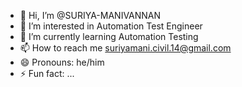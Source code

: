 - 👋 Hi, I’m @SURIYA-MANIVANNAN
- 👀 I’m interested in Automation Test Engineer
- 🌱 I’m currently learning Automation Testing
- 📫 How to reach me suriyamani.civil.14@gmail.com
- 😄 Pronouns: he/him
- ⚡ Fun fact: ...

<!---
SURIYA-MANIVANNAN/SURIYA-MANIVANNAN is a ✨ special ✨ repository because its `README.md` (this file) appears on your GitHub profile.
You can click the Preview link to take a look at your changes.
--->
